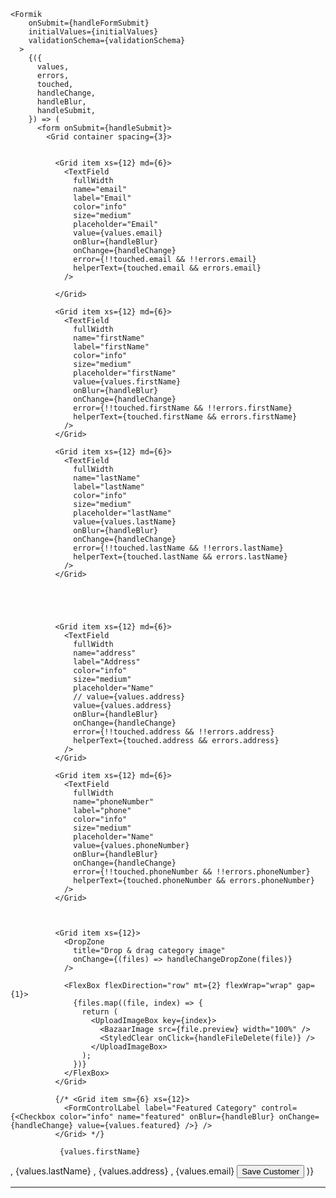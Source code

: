     <Formik
        onSubmit={handleFormSubmit}
        initialValues={initialValues}
        validationSchema={validationSchema}
      >
        {({
          values,
          errors,
          touched,
          handleChange,
          handleBlur,
          handleSubmit,
        }) => (
          <form onSubmit={handleSubmit}>
            <Grid container spacing={3}>
          

              <Grid item xs={12} md={6}>
                <TextField
                  fullWidth
                  name="email"
                  label="Email"
                  color="info"
                  size="medium"
                  placeholder="Email"
                  value={values.email}
                  onBlur={handleBlur}
                  onChange={handleChange}
                  error={!!touched.email && !!errors.email}
                  helperText={touched.email && errors.email}
                />
               
              </Grid>

              <Grid item xs={12} md={6}>
                <TextField
                  fullWidth
                  name="firstName"
                  label="firstName"
                  color="info"
                  size="medium"
                  placeholder="firstName"
                  value={values.firstName}
                  onBlur={handleBlur}
                  onChange={handleChange}
                  error={!!touched.firstName && !!errors.firstName}
                  helperText={touched.firstName && errors.firstName}
                />
              </Grid>

              <Grid item xs={12} md={6}>
                <TextField
                  fullWidth
                  name="lastName"
                  label="lastName"
                  color="info"
                  size="medium"
                  placeholder="lastName"
                  value={values.lastName}
                  onBlur={handleBlur}
                  onChange={handleChange}
                  error={!!touched.lastName && !!errors.lastName}
                  helperText={touched.lastName && errors.lastName}
                />
              </Grid>





              <Grid item xs={12} md={6}>
                <TextField
                  fullWidth
                  name="address"
                  label="Address"
                  color="info"
                  size="medium"
                  placeholder="Name"
                  // value={values.address}
                  value={values.address}
                  onBlur={handleBlur}
                  onChange={handleChange}
                  error={!!touched.address && !!errors.address}
                  helperText={touched.address && errors.address}
                />
              </Grid>

              <Grid item xs={12} md={6}>
                <TextField
                  fullWidth
                  name="phoneNumber"
                  label="phone"
                  color="info"
                  size="medium"
                  placeholder="Name"
                  value={values.phoneNumber}
                  onBlur={handleBlur}
                  onChange={handleChange}
                  error={!!touched.phoneNumber && !!errors.phoneNumber}
                  helperText={touched.phoneNumber && errors.phoneNumber}
                />
              </Grid>

           

              <Grid item xs={12}>
                <DropZone
                  title="Drop & drag category image"
                  onChange={(files) => handleChangeDropZone(files)}
                />

                <FlexBox flexDirection="row" mt={2} flexWrap="wrap" gap={1}>
                  {files.map((file, index) => {
                    return (
                      <UploadImageBox key={index}>
                        <BazaarImage src={file.preview} width="100%" />
                        <StyledClear onClick={handleFileDelete(file)} />
                      </UploadImageBox>
                    );
                  })}
                </FlexBox>
              </Grid>

              {/* <Grid item sm={6} xs={12}>
                <FormControlLabel label="Featured Category" control={<Checkbox color="info" name="featured" onBlur={handleBlur} onChange={handleChange} value={values.featured} />} />
              </Grid> */}

               {values.firstName}
  ,   {values.lastName} ,    {values.address}   ,  {values.email}
              <Grid item xs={12}>
                <Button variant="contained" color="info" type="submit">
                  Save Customer
                </Button>
              </Grid>
            </Grid>
          </form>
        )}
      </Formik>

----------------------

